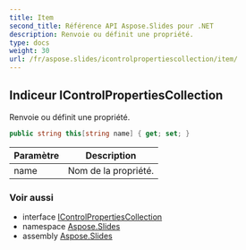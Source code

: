 ```yaml
---
title: Item
second_title: Référence API Aspose.Slides pour .NET
description: Renvoie ou définit une propriété.
type: docs
weight: 30
url: /fr/aspose.slides/icontrolpropertiescollection/item/
---
```


## Indiceur IControlPropertiesCollection

Renvoie ou définit une propriété.

```csharp
public string this[string name] { get; set; }
```

| Paramètre | Description |
| --- | --- |
| name | Nom de la propriété. |

### Voir aussi

* interface [IControlPropertiesCollection](../../icontrolpropertiescollection)
* namespace [Aspose.Slides](../../icontrolpropertiescollection)
* assembly [Aspose.Slides](../../../)

<!-- NE PAS ÉDITER : généré par xmldocmd pour Aspose.Slides.dll -->